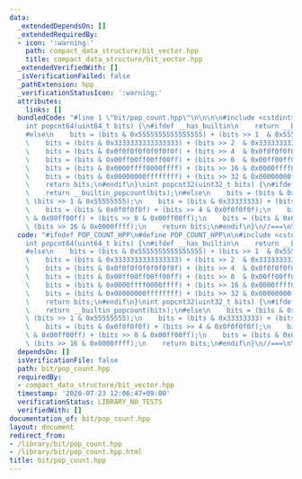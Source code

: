 ```yaml
---
data:
  _extendedDependsOn: []
  _extendedRequiredBy:
  - icon: ':warning:'
    path: compact_data_structure/bit_vector.hpp
    title: compact_data_structure/bit_vector.hpp
  _extendedVerifiedWith: []
  _isVerificationFailed: false
  _pathExtension: hpp
  _verificationStatusIcon: ':warning:'
  attributes:
    links: []
  bundledCode: "#line 1 \"bit/pop_count.hpp\"\n\n\n\n#include <cstdint>\n\n//===\n\
    int popcnt64(uint64_t bits) {\n#ifdef __has_builtin\n    return __builtin_popcountll(bits);\n\
    #else\n    bits = (bits & 0x5555555555555555) + (bits >> 1  & 0x5555555555555555);\n\
    \    bits = (bits & 0x3333333333333333) + (bits >> 2  & 0x3333333333333333);\n\
    \    bits = (bits & 0x0f0f0f0f0f0f0f0f) + (bits >> 4  & 0x0f0f0f0f0f0f0f0f);\n\
    \    bits = (bits & 0x00ff00ff00ff00ff) + (bits >> 8  & 0x00ff00ff00ff00ff);\n\
    \    bits = (bits & 0x0000ffff0000ffff) + (bits >> 16 & 0x0000ffff0000ffff);\n\
    \    bits = (bits & 0x00000000ffffffff) + (bits >> 32 & 0x00000000ffffffff);\n\
    \    return bits;\n#endif\n}\nint popcnt32(uint32_t bits) {\n#ifdef __has_builtin\n\
    \    return __builtin_popcount(bits);\n#else\n    bits = (bits & 0x55555555) +\
    \ (bits >> 1 & 0x55555555);\n    bits = (bits & 0x33333333) + (bits >> 2 & 0x33333333);\n\
    \    bits = (bits & 0x0f0f0f0f) + (bits >> 4 & 0x0f0f0f0f);\n    bits = (bits\
    \ & 0x00ff00ff) + (bits >> 8 & 0x00ff00ff);\n    bits = (bits & 0x0000ffff) +\
    \ (bits >> 16 & 0x0000ffff);\n    return bits;\n#endif\n}\n//===\n\n\n"
  code: "#ifndef POP_COUNT_HPP\n#define POP_COUNT_HPP\n\n#include <cstdint>\n\n//===\n\
    int popcnt64(uint64_t bits) {\n#ifdef __has_builtin\n    return __builtin_popcountll(bits);\n\
    #else\n    bits = (bits & 0x5555555555555555) + (bits >> 1  & 0x5555555555555555);\n\
    \    bits = (bits & 0x3333333333333333) + (bits >> 2  & 0x3333333333333333);\n\
    \    bits = (bits & 0x0f0f0f0f0f0f0f0f) + (bits >> 4  & 0x0f0f0f0f0f0f0f0f);\n\
    \    bits = (bits & 0x00ff00ff00ff00ff) + (bits >> 8  & 0x00ff00ff00ff00ff);\n\
    \    bits = (bits & 0x0000ffff0000ffff) + (bits >> 16 & 0x0000ffff0000ffff);\n\
    \    bits = (bits & 0x00000000ffffffff) + (bits >> 32 & 0x00000000ffffffff);\n\
    \    return bits;\n#endif\n}\nint popcnt32(uint32_t bits) {\n#ifdef __has_builtin\n\
    \    return __builtin_popcount(bits);\n#else\n    bits = (bits & 0x55555555) +\
    \ (bits >> 1 & 0x55555555);\n    bits = (bits & 0x33333333) + (bits >> 2 & 0x33333333);\n\
    \    bits = (bits & 0x0f0f0f0f) + (bits >> 4 & 0x0f0f0f0f);\n    bits = (bits\
    \ & 0x00ff00ff) + (bits >> 8 & 0x00ff00ff);\n    bits = (bits & 0x0000ffff) +\
    \ (bits >> 16 & 0x0000ffff);\n    return bits;\n#endif\n}\n//===\n\n#endif"
  dependsOn: []
  isVerificationFile: false
  path: bit/pop_count.hpp
  requiredBy:
  - compact_data_structure/bit_vector.hpp
  timestamp: '2020-07-23 12:06:47+09:00'
  verificationStatus: LIBRARY_NO_TESTS
  verifiedWith: []
documentation_of: bit/pop_count.hpp
layout: document
redirect_from:
- /library/bit/pop_count.hpp
- /library/bit/pop_count.hpp.html
title: bit/pop_count.hpp
---
```

